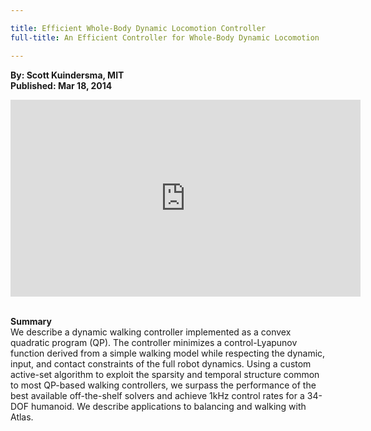 ```yaml
---

title: Efficient Whole-Body Dynamic Locomotion Controller
full-title: An Efficient Controller for Whole-Body Dynamic Locomotion

---
```


**By: Scott Kuindersma, MIT**  
**Published: Mar 18, 2014**  

<div class="auto-resizable-iframe"><div>
<iframe width="560" height="315" src="https://www.youtube.com/embed/hS5US0Gndfs" frameborder="0" allowfullscreen></iframe>
</div></div><br>

**Summary**  
We describe a dynamic walking controller implemented as a convex quadratic program (QP). The controller minimizes a control-Lyapunov function derived from a simple walking model while respecting the dynamic, input, and contact constraints of the full robot dynamics. Using a custom active-set algorithm to exploit the sparsity and temporal structure common to most QP-based walking controllers, we surpass the performance of the best available off-the-shelf solvers and achieve 1kHz control rates for a 34-DOF humanoid. We describe applications to balancing and walking with Atlas.